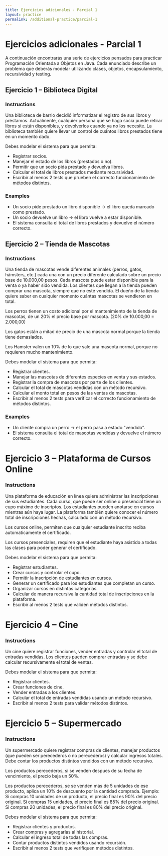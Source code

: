 ```yaml
---
title: Ejercicios adicionales - Parcial 1
layout: practice
permalink: /additional-practice/parcial-1
---
```


# Ejercicios adicionales - Parcial 1

A continuación encontrarás una serie de ejercicios pensados para practicar Programación Orientada a Objetos en Java. Cada enunciado describe un problema que deberás modelar utilizando clases, objetos, encapsulamiento, recursividad y testing.

## Ejercicio 1 – Biblioteca Digital

### Instructions

Una biblioteca de barrio decidió informatizar el registro de sus libros y préstamos. Actualmente, cualquier persona que se haga socia puede retirar libros si están disponibles, y devolverlos cuando ya no los necesite. La biblioteca también quiere llevar un control de cuántos libros prestados tiene en un momento dado.

Debes modelar el sistema para que permita:

* Registrar socios.
* Manejar el estado de los libros (prestados o no).
* Permitir que un socio pida prestado y devuelva libros.
* Calcular el total de libros prestados mediante recursividad.
* Escribir al menos 2 tests que prueben el correcto funcionamiento de métodos distintos.

### Examples

* Un socio pide prestado un libro disponible → el libro queda marcado como prestado.
* Un socio devuelve un libro → el libro vuelve a estar disponible.
* El sistema consulta el total de libros prestados y devuelve el número correcto.

## Ejercicio 2 – Tienda de Mascotas

### Instructions

Una tienda de mascotas vende diferentes animales (perros, gatos, hámsters, etc.) cada una con un precio diferente calculado sobre un precio base de 10.000,00 pesos. Cada mascota puede estar disponible para la venta o ya haber sido vendida. Los clientes que llegan a la tienda pueden comprar una mascota, siempre que no esté vendida. El dueño de la tienda quiere saber en cualquier momento cuántas mascotas se vendieron en total.

Los perros tienen un costo adicional por el mantenimiento de la tienda de mascotas, de un 20% el precio base por mascota. (20% de 10.000,00 = 2.000,00)

Los gatos están a mitad de precio de una mascota normal porque la tienda tiene demasiados.

Los Hamster valen un 10% de lo que sale una mascota normal, porque no requieren mucho mantenimiento.

Debes modelar el sistema para que permita:

* Registrar clientes.
* Manejar las mascotas de diferentes especies en venta y sus estados.
* Registrar la compra de mascotas por parte de los clientes.
* Calcular el total de mascotas vendidas con un método recursivo.
* Calcular el monto total en pesos de las ventas de mascotas.
* Escribir al menos 2 tests para verificar el correcto funcionamiento de métodos distintos.

### Examples

* Un cliente compra un perro → el perro pasa a estado "vendido".
* El sistema consulta el total de mascotas vendidas y devuelve el número correcto.

# Ejercicio 3 – Plataforma de Cursos Online

### Instructions

Una plataforma de educación en línea quiere administrar las inscripciones de sus estudiantes. Cada curso, que puede ser online o presencial tiene un cupo máximo de inscriptos. Los estudiantes pueden anotarse en cursos mientras aún haya lugar. La plataforma también quiere conocer el número total de inscripciones hechas, calculado con un método recursivo.

Los cursos online, permiten que cualquier estudiante inscrito reciba automaticamente el certificado.

Los cursos presenciales, requiren que el estudiante haya asistido a todas las clases para poder generar el certificado.

Debes modelar el sistema para que permita:

* Registrar estudiantes.
* Crear cursos y controlar el cupo.
* Permitir la inscripción de estudiantes en cursos.
* Generar un certificado para los estudiantes que completan un curso.
* Organizar cursos en distintas categorías.
* Calcular de manera recursiva la cantidad total de inscripciones en la plataforma.
* Escribir al menos 2 tests que validen métodos distintos.

# Ejercicio 4 – Cine

### Instructions

Un cine quiere registrar funciones, vender entradas y controlar el total de entradas vendidas. Los clientes pueden comprar entradas y se debe calcular recursivamente el total de ventas.

Debes modelar el sistema para que permita:

* Registrar clientes.
* Crear funciones de cine.
* Vender entradas a los clientes.
* Calcular el total de entradas vendidas usando un método recursivo.
* Escribir al menos 2 tests para validar métodos distintos.


# Ejercicio 5 – Supermercado

### Instructions

Un supermercado quiere registrar compras de clientes, manejar productos (que pueden ser perecederos o no perecederos) y calcular ingresos totales. Debe contar los productos distintos vendidos con un método recursivo.

Los productos perecederos, si se venden despues de su fecha de vencimiento, el precio baja un 50%.

Los productos perecederos, se se venden más de 5 unidades de ese producto, aplica un 10% de descuento por la cantidad comprada. Ejemplo: Si compras 10 unidades de un producto, el precio final es 90% del precio original. Si compras 15 unidades, el precio final es 85% del precio original. Si compras 20 unidades, el precio final es 80% del precio original.

Debes modelar el sistema para que permita:

* Registrar clientes y productos.
* Crear compras y agregarlas al historial.
* Calcular el ingreso total de todas las compras.
* Contar productos distintos vendidos usando recursión.
* Escribir al menos 2 tests que verifiquen métodos distintos.
